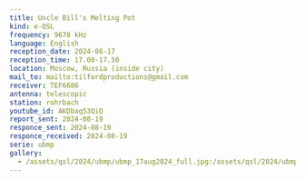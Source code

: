 ```yaml
---
title: Uncle Bill's Melting Pot
kind: e-QSL
frequency: 9670 kHz
language: English
reception_date: 2024-08-17
reception_time: 17.00-17.50
location: Moscow, Russia (inside city)
mail_to: mailto:tilfordproductions@gmail.com
receiver: TEF6686
antenna: telescopic
station: rohrbach
youtube_id: AKDbaq53QiQ
report_sent: 2024-08-19
responce_sent: 2024-08-19
responce_received: 2024-08-19
serie: ubmp
gallery:
  - /assets/qsl/2024/ubmp/ubmp_17aug2024_full.jpg:/assets/qsl/2024/ubmp/ubmp_17aug2024_small.jpg
---
```


